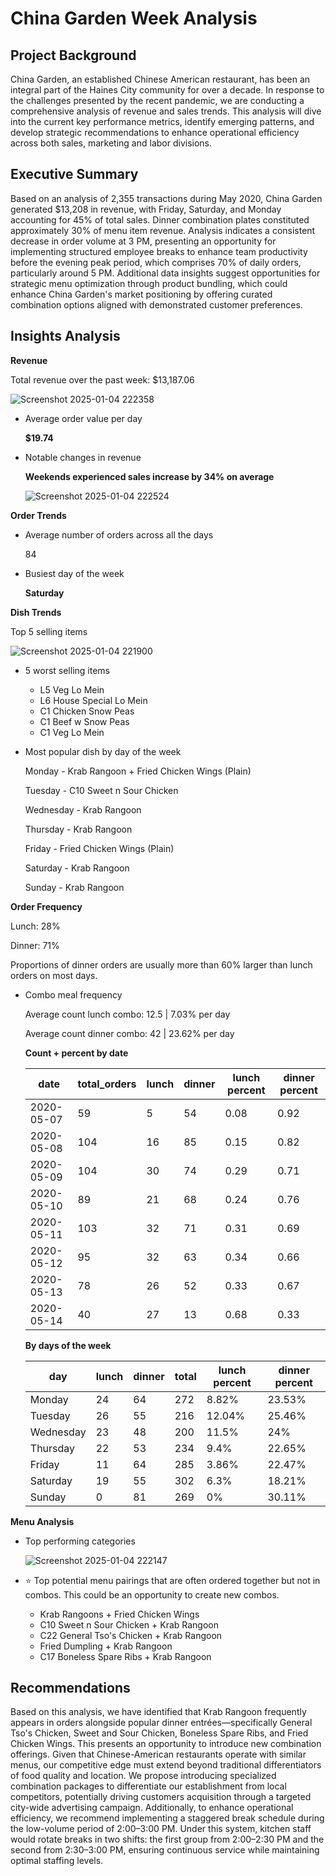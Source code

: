 # China Garden Week Analysis

## Project Background

China Garden, an established Chinese American restaurant, has been an integral part of the Haines City community for over a decade. In response to the challenges presented by the recent pandemic, we are conducting a comprehensive analysis of revenue and sales trends. This analysis will dive into the current key performance metrics, identify emerging patterns, and develop strategic recommendations to enhance operational efficiency across both sales, marketing and labor divisions.

## Executive Summary

Based on an analysis of 2,355 transactions during May 2020, China Garden generated $13,208 in revenue, with Friday, Saturday, and Monday accounting for 45% of total sales. Dinner combination plates constituted approximately 30% of menu item revenue. Analysis indicates a consistent decrease in order volume at 3 PM, presenting an opportunity for implementing structured employee breaks to enhance team productivity before the evening peak period, which comprises 70% of daily orders, particularly around 5 PM. Additional data insights suggest opportunities for strategic menu optimization through product bundling, which could enhance China Garden's market positioning by offering curated combination options aligned with demonstrated customer preferences.

## Insights Analysis

<aside>

**Revenue**

  Total revenue over the past week: $13,187.06
  
  ![Screenshot 2025-01-04 222358](https://github.com/user-attachments/assets/ae09f70b-b396-437b-8c47-dcd7b780120c)

    
- Average order value per day
    
    
    **$19.74**
    
    
- Notable changes in revenue
    
    
    **Weekends experienced sales increase by 34% on average**

  ![Screenshot 2025-01-04 222524](https://github.com/user-attachments/assets/dbe26f20-a540-4437-a75a-7b5e270074e0)

    
    
</aside>

**Order Trends**
    
    
- Average number of orders across all the days

  84
    
    
- Busiest day of the week
    
    
    **Saturday**
  

**Dish Trends**

Top 5 selling items
  
   ![Screenshot 2025-01-04 221900](https://github.com/user-attachments/assets/adef03da-4435-416a-b29e-71754ab05b7b)

    
- 5 worst selling items
    
  - L5 Veg Lo Mein
  - L6 House Special Lo Mein
  - C1 Chicken Snow Peas
  - C1 Beef w Snow Peas
  - C1 Veg Lo Mein
        
- Most popular dish by day of the week
    
    Monday - Krab Rangoon + Fried Chicken Wings (Plain)
    
    Tuesday - C10 Sweet n Sour Chicken
    
    Wednesday - Krab Rangoon 
    
    Thursday - Krab Rangoon
    
    Friday - Fried Chicken Wings (Plain)
    
    Saturday - Krab Rangoon
    
    Sunday - Krab Rangoon

  

**Order Frequency**

  Lunch: 28%
    
  Dinner: 71%
                
  Proportions of dinner orders are usually more than 60% larger than lunch orders on most days.
        
- Combo meal frequency
    
    Average count lunch combo: 12.5 | 7.03% per day

    Average count dinner combo: 42 | 23.62% per day
        
    **Count + percent by date**

  | **date** | **total_orders** | **lunch** | **dinner** | **lunch percent** | **dinner percent** |
  | --- | --- | --- | --- | --- | --- |
  | 2020-05-07 | 59 |	5	| 54 | 0.08 |	0.92 |
  | 2020-05-08 | 104 | 16	| 85	| 0.15	| 0.82 |
  | 2020-05-09 |	104 |	30 |	74 |	0.29 |	0.71 |
  | 2020-05-10 | 89	| 21	| 68	| 0.24	| 0.76 |
  | 2020-05-11 |	103 |	32 |	71 |	0.31 |	0.69 |
  | 2020-05-12 | 95	| 32	| 63	| 0.34	| 0.66 |
  | 2020-05-13 |	78 |	26 |	52 |	0.33 |	0.67 |
  | 2020-05-14 | 40	| 27	| 13	| 0.68	| 0.33 |
    
    **By days of the week**
  
  | **day** | **lunch** | **dinner** | **total** | **lunch percent** | **dinner percent** |
  | --- | --- | --- | --- | --- | --- |
  | Monday | 24 | 64 | 272 | 8.82% | 23.53% |
  | Tuesday | 26 | 55 | 216 | 12.04% | 25.46% |
  | Wednesday | 23 | 48 | 200 | 11.5% | 24% |
  | Thursday | 22 | 53 | 234 | 9.4% | 22.65% |
  | Friday | 11 | 64 | 285 | 3.86% | 22.47% |
  | Saturday | 19 | 55 | 302 | 6.3% | 18.21% |
  | Sunday | 0 | 81 | 269 | 0% | 30.11% |

**Menu Analysis**

- Top performing categories
    
   ![Screenshot 2025-01-04 222147](https://github.com/user-attachments/assets/3b89c860-61bb-49c1-97c0-db435b3efe95)

- ⭐ Top potential menu pairings that are often ordered together but not in combos. This could be an opportunity to create new combos.
        
    - Krab Rangoons + Fried Chicken Wings
    - C10 Sweet n Sour Chicken + Krab Rangoon
    - C22 General Tso's Chicken + Krab Rangoon
    - Fried Dumpling + Krab Rangoon
    - C17 Boneless Spare Ribs + Krab Rangoon



## Recommendations

Based on this analysis, we have identified that Krab Rangoon frequently appears in orders alongside popular dinner entrées—specifically General Tso's Chicken, Sweet and Sour Chicken, Boneless Spare Ribs, and Fried Chicken Wings. This presents an opportunity to introduce new combination offerings. Given that Chinese-American restaurants operate with similar menus, our competitive edge must extend beyond traditional differentiators of food quality and location. We propose introducing specialized combination packages to differentiate our establishment from local competitors, potentially driving customers acquisition through a targeted city-wide advertising campaign. Additionally, to enhance operational efficiency, we recommend implementing a staggered break schedule during the low-volume period of 2:00–3:00 PM. Under this system, kitchen staff would rotate breaks in two shifts: the first group from 2:00–2:30 PM and the second from 2:30–3:00 PM, ensuring continuous service while maintaining optimal staffing levels.
